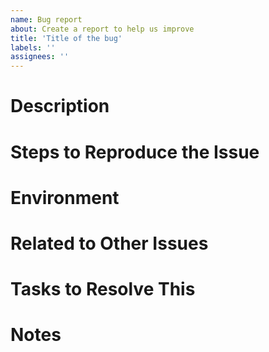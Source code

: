 ```yaml
---
name: Bug report
about: Create a report to help us improve
title: 'Title of the bug'
labels: ''
assignees: ''
---
```


# Description

<!--
describe expected vs actual behavior

if applicable and relevant include any of the following:

- screenshots
- stack trace
- filename and line number where the code breaks
- other debug output
- minimal code examples/test case that produces the issue (especially if it relates to library code)
- dom snippets
- JSON of the broken state
- etc
-->

# Steps to Reproduce the Issue

<!--
Explain detailed information about the steps how to reproduce this specific bug

In best case provide a [stackblitz](stackblitz.com) example

-->

# Environment

<!--
Include versions like the following as well as any additional context that's relevant to the issue:

- Version of the app or even better git commit id (get via `git log --oneline | head -n 1`): e.g. 123a456
- Browser version (get via Help»About): e.g. FF 77.0.1
- IDE and version (if relevant to the issue)
- Lib versions installed: (get all versions by running `yarn nx version`)
e.g.
```
Angular CLI: 10.0.5
Node: 12.16.2
OS: win32 x64

Angular: 10.0.7
... animations, common, compiler, compiler-cli, core, forms
... language-service, platform-browser, platform-browser-dynamic
... router
Ivy Workspace: Yes

Package                           Version
-----------------------------------------------------------
@angular-devkit/architect         0.1000.5
@angular-devkit/build-angular     0.1000.5
@angular-devkit/build-optimizer   0.1000.5
@angular-devkit/build-webpack     0.1000.5
@angular-devkit/core              10.0.5
@angular-devkit/schematics        10.0.5
@angular/cdk                      10.1.2
@angular/cli                      10.0.5
@angular/material                 10.1.2
@ngtools/webpack                  10.0.5
@schematics/angular               10.0.5
@schematics/update                0.1000.5
ng-packagr                        10.0.3
rxjs                              6.6.2
typescript                        3.9.7
webpack                           4.43.0
```
-->

# Related to Other Issues

<!--
If applicable, otherwise remove a section
-->

# Tasks to Resolve This

<!--
If a breakdown into steps required to fix the issue is already possible. Otherwise, remove this section.
-->

# Notes

<!--
Anything that didn't fit into the above categories. Remove this section if it isn't needed.
-->

